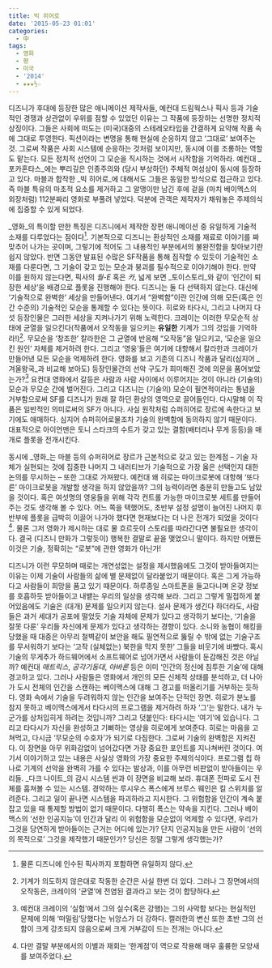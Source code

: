 ```yaml
---
title: 빅 히어로
date: '2015-05-23 01:01'
categories:
  - 中
tags:
  - 영화
  - 평
  - 미국
  - '2014'
  - ★★★½☆
---
```


디즈니가 후대에 등장한 많은 애니메이션 제작사들, 예컨대 드림웍스나 픽사 등과 기술적인 경쟁과 상관없이 우위를 점할 수 있었던 이유는 그 작품에 등장하는 선명한 정치적 상징이다. 그들은 사회에 떠도는 (미국)대중의 스테레오타입을 간결하게 요약해 작품 속에 그대로 투영한다. 픽션이라는 변명을 통해 현실에 순응하지 않고 ‘그대로’ 보여주는 것. 그로써 작품은 사회 시스템에 순응하는 것처럼 보이지만, 동시에 이를 조롱하는 역할도 맡는다. 모든 정치적 선언이 그 모순을 직시하는 것에서 시작함을 기억하라. 예컨대 _포카혼타스_에는 뿌리깊은 인종주의와 (당시 부상하던) 주체적 여성상이 동시에 등장하고 있다. 마블과 합작한 _빅 히어로_에 대해서도 그들은 동일한 방식으로 접근하고 있다. 즉 마블 특유의 마초적 요소를 제거하고 그 알맹이만 남긴 후에 겉을 (마치 베이멕스의 외장처럼) 112분짜리 영화로 부풀려 넣었다. 덕분에 관객은 제작자가 채워놓은 주제의식에 집중할 수 있게 되었다.

_영화_의 특이할 만한 특징은 디즈니에서 제작한 장편 애니메이션 중 유일하게 기술적 소재를 다루었다는 점이다[^1]. 기본적으로 디즈니는 환상적인 소재를 재료로 이야기를 짜맞추어 나가는 곳이며, 그렇기에 적어도 그 내용적인 부분에서의 불완전함을 찾아보기란 쉽지 않았다. 반면 그동안 발표된 수많은 SF작품을 통해 짐작할 수 있듯이 기술적인 소재를 다룬다면, 그 기술이 갖고 있는 모순과 붕괴를 필수적으로 이야기해야 한다. 만약 이를 원하지 않는다면, 픽사의 _월-E_ 혹은 _카_, 넓게 보면 _토이스토리_와 같이 ‘인간이 퇴장한 세상’을 배경으로 플롯을 진행해야 한다. 디즈니는 둘 다 선택하지 않는다. 대신에 ‘기술적으로 완벽한’ 세상을 만들어낸다. 여기서 “완벽함”이란 인간에 의해 모든(혹은 인간 수준의) 기술적인 모순을 통제할 수 있다는 뜻이다. 히로와 타다시, 그리고 나머지 다섯 등장인물은 그러한 세상을 지켜나가기 위해 노력한다. 크레이는 이러한 무모순적 상태에 균열을 일으킨다(작품에서 오작동을 일으키는 **유일한** 기계가 그의 것임을 기억하라!)[^2]. 무모순을 ‘창조한’ 칼라한은 그 균열에 반응해 “오작동”을 일으키고, ‘모순을 일으킨 원인’ 자체를 제거하려 한다. 그리고 ‘영웅’들은 여기에 대항해서 칼라한과 크레이가 만들어낸 모든 모순을 억제하려 한다. 영화를 보고 기존의 디즈니 작품과 달리(심지어 _겨울왕국_과 비교해 보아도) 등장인물간의 선악 구도가 희미해진 것에 의문을 품어보았는가?[^3] 요컨대 영화에서 갈등은 사람과 사람 사이에서 이루어지는 것이 아니라 (기술의) 모순과 무모순 간에 벌어진다. 그리고 디즈니는 (기술의) 모순이 필연적이라는 통념을 거부함으로써 SF를 디즈니가 원래 잘 하던 환상의 영역으로 끌어들인다. 다시말해 이 작품은 일반적인 의미로써의 SF가 아니다. 사실 원작처럼 슈퍼히어로 장르에 속한다고 보기에도 애매하다. 심지어 슈퍼히어로물조차 기술의 완벽함에 동의하지 않기 때문이다. 대표적으로 아이언맨은 토니 스타크의 수트가 갖고 있는 결함(배터리나 무게 등등)을 매개로 플롯을 전개시킨다.

동시에 _영화_는 마블 등의 슈퍼히어로 장르가 근본적으로 갖고 있는 한계점 – 기술 자체가 실현되는 것에 집중한 나머지 그 내러티브가 기술적으로 가장 옳은 선택인지 대한 논의를 무시하는 – 또한 그대로 가져왔다. 예컨대 왜 히로는 마이크로봇에 대항해 ‘또다른’ 마이크로봇을 개발할 생각을 하지 않았을까? 그의 능력이라면 충분히 만들고도 남았을 것이다. 혹은 여섯명의 영웅들을 위해 각각 컨트롤 가능한 마이크로봇 세트를 만들어주는 것도 생각해 볼 수 있다. 어느 쪽을 택했어도, 초반부 설정 설명이 늘어진 나머지 후반부에 플롯을 급박히 이끌어 나가야 했다면 현재보다는 더 나은 전개가 되었을 것이다[^4]. 물론 그저 영화가 제시하는 대로 물 흐르듯이 스토리를 따라간다면 불필요한 생각이다. 결국 (디즈니 만화가 그렇듯이) 행복한 결말로 끝을 맺었으니 말이다. 하지만 어쨌든 이것은 기술, 정확히는 “로봇”에 관한 영화가 아닌가!

디즈니가 이런 무모하며 때로는 개연성없는 설정을 제시했음에도 그것이 받아들여지는 이유는 이제 기술이 사람들의 삶에 별 문제없이 달라붙었기 때문이다. 혹은 그게 가능하다고 사람들이 희망을 품고 있기 때문이다. 하루종일 스마트폰을 들고다니며 온갖 정보를 호흡하듯 받아들이고 내뱉는 우리의 일상을 생각해 보라. 그리고 그렇게 밀접하게 붙어있음에도 기술은 (대개) 문제를 일으키지 않는다. 설사 문제가 생긴다 하더라도, 사람들은 과거 세대가 공포에 떨었듯 기술 자체에 문제가 있다고 생각하기 보다는, ‘기술을 잘못 다룬’ 우리들 자신에게 문제가 있다고 생각하는 경향이 있다. 소니와 농협이 해킹을 당했을 때 대중은 아무리 철벽같이 보안을 해도 필연적으로 뚫릴 수 밖에 없는 기술구조를 무서워하기 보다는 ‘고작 (실체없는) 북한을 막지 못한’ 그들을 비웃기에 바빴다. 혹시 기술의 무게추가 하드웨어에서 소프트웨어로 넘어가면서 사람들이 둔감해진 것은 아닐까? 예컨대 _매트릭스_, _공각기동대_, _아바론_ 등은 이미 ‘인간의 정신에 침투한 기술’에 대해 경고하고 있다. 그러나 사람들은 영화에서 개인의 모든 신체적 상태를 분석하고, 더 나아가 도시 전체의 인간을 스캔하는 베이맥스에 대해 그 경고를 떠올리기를 거부하는 듯하다. 영화 속에서 기술을 두려워하지 않는 인간을 보여주는 단적인 장면. 히로가 분노를 참지 못하고 베이맥스에게서 타다시의 프로그램을 제거하려 하자 ‘그’는 말한다. 내가 누군가를 상처입히게 하려는 것입니까? 그리고 덧붙인다: 타다시는 ‘여기’에 있습니다. 그리고 타다시가 자신을 완성하고 기뻐하는 영상을 히로에게 보여준다. 히로는 마음을 고쳐먹고, 다시금 ‘무모순의 수호자’가 되기로 다짐한다. 그로써 기술의 완벽함은 지켜진다. 이 장면을 아무 위화감없이 넘어갔다면 가장 중요한 포인트를 지나쳐버린 것이다. 여기서 이야기하고 있는 내용은 사실상 영화의 가장 중요한 주제의식이다. 프로그램 칩 하나로 기계의 선악을 완벽히 가를 수 있다는 발상과, 이를 아무런 비판없이 받아들이는 우리들. _다크 나이트_의 감시 시스템 씬과 이 장면을 비교해 보라. 휴대폰 전파로 도시 전체를 훔쳐볼 수 있는 시스템. 경악하는 루시우스 폭스에게 브루스 웨인은 킬 스위치를 알려준다. 그리고 일이 끝나면 시스템을 파괴하라고 지시한다. 그 위험함을 인간이 계속 붙잡고 있을 때 통제할 방법이 없기 때문이다. 다행히 폭스는 약속을 지킨다. 그러나 베이맥스의 ‘선한 인공지능’이 인간과 달리 이 위험함을 모순없이 억제할 수 있다면, 우리가 그것을 당연하게 받아들이는 근거는 어디에 있는가? 단지 인공지능을 만든 사람이 ‘선의의 목적으로’ 그것을 제작했기 때문인가? 당신은 정말 그렇게 생각했는가?


[^1]: 물론 디즈니에 인수된 픽사까지 포함하면 유일하지 않다.
[^2]: 기계가 의도하지 않은대로 작동한 순간은 사실 한번 더 있다. 그러나 그 장면에서의 오작동은, 크레이의 ‘균열’에 전염된 결과라고 보는 것이 합당하다.
[^3]: 예컨대 크레이의 ‘실험’에서 그의 실수(혹은 강행)는 그의 사악함 보다는 현실적인 문제에 의해 ‘떠밀림’당했다는 뉘앙스가 더 강하다. 캘러한의 변신 또한 초반 그의 선함이 크게 강조되지 않음으로써 크게 거부감이 드는 전개는 아니다.
[^4]: 다만 결말 부분에서의 이별과 재회는 ‘한계점’이 역으로 작용해 매우 훌륭한 모양새를 보여주었다.
